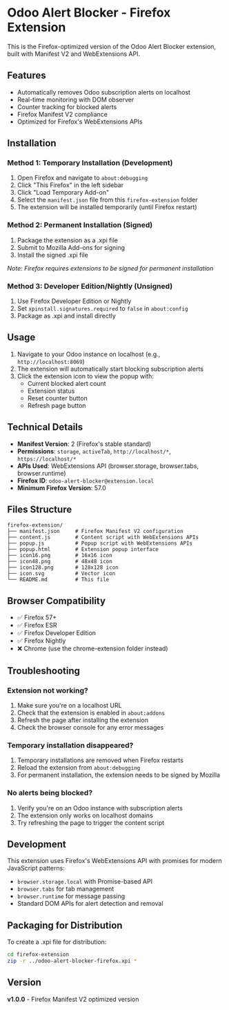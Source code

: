 # Odoo Alert Blocker - Firefox Extension

This is the Firefox-optimized version of the Odoo Alert Blocker extension, built with Manifest V2 and WebExtensions API.

## Features

- Automatically removes Odoo subscription alerts on localhost
- Real-time monitoring with DOM observer
- Counter tracking for blocked alerts
- Firefox Manifest V2 compliance
- Optimized for Firefox's WebExtensions APIs

## Installation

### Method 1: Temporary Installation (Development)

1. Open Firefox and navigate to `about:debugging`
2. Click "This Firefox" in the left sidebar
3. Click "Load Temporary Add-on"
4. Select the `manifest.json` file from this `firefox-extension` folder
5. The extension will be installed temporarily (until Firefox restart)

### Method 2: Permanent Installation (Signed)

1. Package the extension as a .xpi file
2. Submit to Mozilla Add-ons for signing
3. Install the signed .xpi file

*Note: Firefox requires extensions to be signed for permanent installation*

### Method 3: Developer Edition/Nightly (Unsigned)

1. Use Firefox Developer Edition or Nightly
2. Set `xpinstall.signatures.required` to `false` in `about:config`
3. Package as .xpi and install directly

## Usage

1. Navigate to your Odoo instance on localhost (e.g., `http://localhost:8069`)
2. The extension will automatically start blocking subscription alerts
3. Click the extension icon to view the popup with:
   - Current blocked alert count
   - Extension status
   - Reset counter button
   - Refresh page button

## Technical Details

- **Manifest Version**: 2 (Firefox's stable standard)
- **Permissions**: `storage`, `activeTab`, `http://localhost/*`, `https://localhost/*`
- **APIs Used**: WebExtensions API (browser.storage, browser.tabs, browser.runtime)
- **Firefox ID**: `odoo-alert-blocker@extension.local`
- **Minimum Firefox Version**: 57.0

## Files Structure

```
firefox-extension/
├── manifest.json     # Firefox Manifest V2 configuration
├── content.js        # Content script with WebExtensions APIs
├── popup.js          # Popup script with WebExtensions APIs
├── popup.html        # Extension popup interface
├── icon16.png        # 16x16 icon
├── icon48.png        # 48x48 icon
├── icon128.png       # 128x128 icon
├── icon.svg          # Vector icon
└── README.md         # This file
```

## Browser Compatibility

- ✅ Firefox 57+
- ✅ Firefox ESR
- ✅ Firefox Developer Edition
- ✅ Firefox Nightly
- ❌ Chrome (use the chrome-extension folder instead)

## Troubleshooting

### Extension not working?
1. Make sure you're on a localhost URL
2. Check that the extension is enabled in `about:addons`
3. Refresh the page after installing the extension
4. Check the browser console for any error messages

### Temporary installation disappeared?
1. Temporary installations are removed when Firefox restarts
2. Reload the extension from `about:debugging`
3. For permanent installation, the extension needs to be signed by Mozilla

### No alerts being blocked?
1. Verify you're on an Odoo instance with subscription alerts
2. The extension only works on localhost domains
3. Try refreshing the page to trigger the content script

## Development

This extension uses Firefox's WebExtensions API with promises for modern JavaScript patterns:

- `browser.storage.local` with Promise-based API
- `browser.tabs` for tab management
- `browser.runtime` for message passing
- Standard DOM APIs for alert detection and removal

## Packaging for Distribution

To create a .xpi file for distribution:

```bash
cd firefox-extension
zip -r ../odoo-alert-blocker-firefox.xpi *
```

## Version

**v1.0.0** - Firefox Manifest V2 optimized version